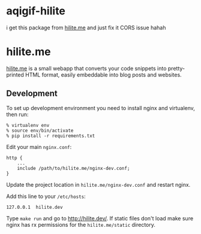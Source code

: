 # aqigif-hilite
i get this package from [hilite.me](http://hilite.me/) and just fix it CORS issue hahah

# hilite.me

[hilite.me](http://hilite.me/) is a small webapp that converts your code
snippets into pretty-printed HTML format, easily embeddable into blog posts and
websites.

## Development

To set up development environment you need to install nginx and virtualenv, then run:

    % virtualenv env
    % source env/bin/activate
    % pip install -r requirements.txt

Edit your main `nginx.conf`:

    http {
        ...
        include /path/to/hilite.me/nginx-dev.conf;
    }

Update the project location in `hilite.me/nginx-dev.conf` and restart nginx.

Add this line to your `/etc/hosts`:

    127.0.0.1  hilite.dev

Type `make run` and go to <http://hilite.dev/>. If static files don't load make
sure nginx has rx permissions for the `hilite.me/static` directory.
